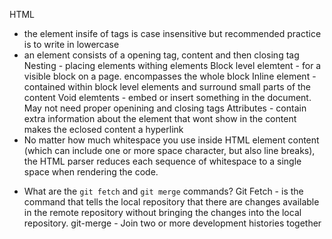 HTML
- the element insife of tags is case insensitive but recommended practice is to write in lowercase
- an element consists of a opening tag, content and then closing tag
Nesting - placing elements withing elements
Block level elemtent - for a visible block on a page. encompasses the whole block
Inline element - contained within block level elements and surround small parts of the content
Void elemtents - embed or insert something in the document. May not need proper openining and closing tags
Attributes - contain extra information about the element that wont show in the content
 <a> makes the eclosed content a hyperlink
 - No matter how much whitespace you use inside HTML element content (which can include one or more space character, but also line breaks), the HTML parser reduces each sequence of whitespace to a single space when rendering the code.
 * What are the `git fetch` and `git merge` commands? 
Git Fetch - is the command that tells the local repository that there are changes available in the remote repository without bringing the changes into the local repository.
git-merge - Join two or more development histories together

